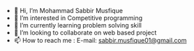 - 👋 Hi, I’m Mohammad Sabbir Musfique
- 👀 I’m interested in Competitive programming 
- 🌱 I’m currently learning problem solving skill
- 💞️ I’m looking to collaborate on web based project
- 📫 How to reach me : 
E-mail: sabbir.musfique01@gmail.com

<!---
cool-sabbir/cool-sabbir is a ✨ special ✨ repository because its `README.md` (this file) appears on your GitHub profile.
You can click the Preview link to take a look at your changes.
--->
